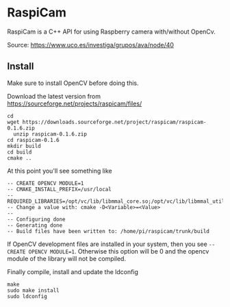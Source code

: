 # RaspiCam

RaspiCam is a C++ API for using Raspberry camera with/without OpenCv.

Source: https://www.uco.es/investiga/grupos/ava/node/40

## Install

Make sure to install OpenCV before doing this.

Download the latest version from https://sourceforge.net/projects/raspicam/files/

```shell
cd
wget https://downloads.sourceforge.net/project/raspicam/raspicam-0.1.6.zip
  unzip raspicam-0.1.6.zip
cd raspicam-0.1.6
mkdir build
cd build
cmake ..
```

At this point you'll see something like

```text
-- CREATE OPENCV MODULE=1
-- CMAKE_INSTALL_PREFIX=/usr/local
-- REQUIRED_LIBRARIES=/opt/vc/lib/libmmal_core.so;/opt/vc/lib/libmmal_util.so;/opt/vc/lib/libmmal.so
-- Change a value with: cmake -D<Variable>=<Value>
--
-- Configuring done
-- Generating done
-- Build files have been written to: /home/pi/raspicam/trunk/build
```

If OpenCV development files are installed in your system, then you see `-- CREATE OPENCV MODULE=1`. Otherwise this option will be 0 and the opencv module of the library will not be compiled.

Finally compile, install and update the ldconfig

```shell
make
sudo make install
sudo ldconfig
```
